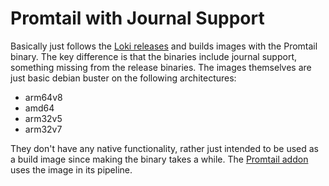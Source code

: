 # Promtail with Journal Support

Basically just follows the [Loki releases][loki-releases] and builds images with
the Promtail binary. The key difference is that the binaries include journal support,
something missing from the release binaries. The images themselves are just basic
debian buster on the following architectures:

- arm64v8
- amd64
- arm32v5
- arm32v7

They don't have any native functionality, rather just intended to be used as a
build image since making the binary takes a while. The [Promtail addon][addon-promtail]
uses the image in its pipeline.

[loki-releases]: https://github.com/grafana/loki/releases
[addon-promtail]: https://github.com/mdegat01/addon-promtail
